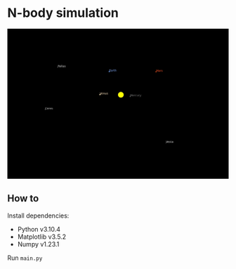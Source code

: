 # N-body simulation

![Inner planets](orbits.gif)

## How to

Install dependencies:
* Python v3.10.4
* Matplotlib v3.5.2
* Numpy v1.23.1

Run `main.py`
